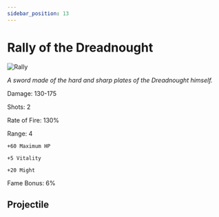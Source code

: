 ```yaml
---
sidebar_position: 13
---
```


# Rally of the Dreadnought

![Rally](https://vwiki.valorserver.com/api/item/picture/rally%20of%20the%20dreadnought)

<i>A sword made of the hard and sharp plates of the Dreadnought himself.</i>

Damage: 130-175

Shots: 2

Rate of Fire: 130%

Range: 4

    +60 Maximum HP
    
    +5 Vitality
    
    +20 Might

Fame Bonus: 6%

## Projectile

